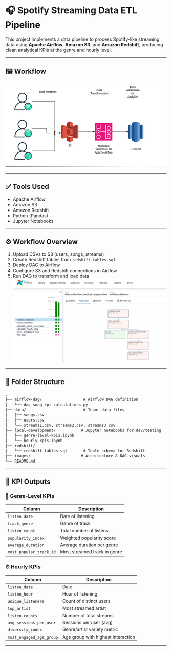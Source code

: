 # 🎧 Spotify Streaming Data ETL Pipeline

This project implements a data pipeline to process Spotify-like streaming data using **Apache Airflow**, **Amazon S3**, and **Amazon Redshift**, producing clean analytical KPIs at the genre and hourly level.

---

## 🖼️ Workflow


![System Architecture](images/AWS_Ecosystem_Batch_Ingestion_and_Orchestration.png)


---

## ✅ Tools Used

- Apache Airflow
- Amazon S3
- Amazon Redshift
- Python (Pandas)
- Jupyter Notebooks

---

## ⚙️ Workflow Overview

1. Upload CSVs to S3 (users, songs, streams)
2. Create Redshift tables from `redshift-tables.sql`
3. Deploy DAG to Airflow
4. Configure S3 and Redshift connections in Airflow
5. Run DAG to transform and load data
![Airflow DAG](images/dag_workflow.png)

---

## 📁 Folder Structure

```
.
├── airflow-dag/                  # Airflow DAG definition
│   └── dag-song-kpi-calculations.py
├── data/                         # Input data files
│   ├── songs.csv
│   ├── users.csv
│   └── streams1.csv, streams2.csv, streams3.csv
├── local-development/           # Jupyter notebooks for dev/testing
│   ├── genre-level-kpis.ipynb
│   └── hourly-kpis.ipynb
├── redshift/
│   └── redshift-tables.sql       # Table schema for Redshift
├── images/                      # Architecture & DAG visuals
└── README.md
```

---


## 🧾 KPI Outputs

### 🎵 Genre-Level KPIs
| Column                 | Description                          |
|------------------------|--------------------------------------|
| `listen_date`          | Date of listening                    |
| `track_genre`          | Genre of track                       |
| `listen_count`         | Total number of listens              |
| `popularity_index`     | Weighted popularity score            |
| `average_duration`     | Average duration per genre           |
| `most_popular_track_id`| Most streamed track in genre         |

### ⏱ Hourly KPIs
| Column                   | Description                            |
|--------------------------|----------------------------------------|
| `listen_date`            | Date                                   |
| `listen_hour`            | Hour of listening                      |
| `unique_listeners`       | Count of distinct users                |
| `top_artist`             | Most streamed artist                   |
| `listen_counts`          | Number of total streams                |
| `avg_sessions_per_user`  | Sessions per user (avg)                |
| `diversity_index`        | Genre/artist variety metric            |
| `most_engaged_age_group` | Age group with highest interaction     |

---

